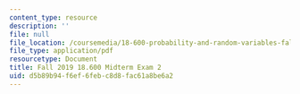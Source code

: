 ```yaml
---
content_type: resource
description: ''
file: null
file_location: /coursemedia/18-600-probability-and-random-variables-fall-2019/d5b89b94f6ef6febc8d8fac61a8be6a2_MIT18_600F19_midterm2.pdf
file_type: application/pdf
resourcetype: Document
title: Fall 2019 18.600 Midterm Exam 2
uid: d5b89b94-f6ef-6feb-c8d8-fac61a8be6a2
---
```

